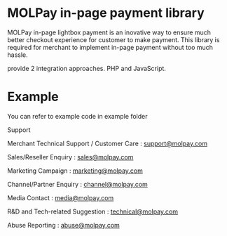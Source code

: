 # MOLPay in-page payment library

MOLPay in-page lightbox payment is an inovative way to ensure much better checkout experience for customer to make payment.
This library is required for merchant to implement in-page payment without too much hassle.

 provide 2 integration approaches. PHP and JavaScript.
 
 # Example

You can refer to example code in example folder

Support

Merchant Technical Support / Customer Care : support@molpay.com 

Sales/Reseller Enquiry : sales@molpay.com 

Marketing Campaign : marketing@molpay.com 

Channel/Partner Enquiry : channel@molpay.com 

Media Contact : media@molpay.com 

R&D and Tech-related Suggestion : technical@molpay.com 

Abuse Reporting : abuse@molpay.com
